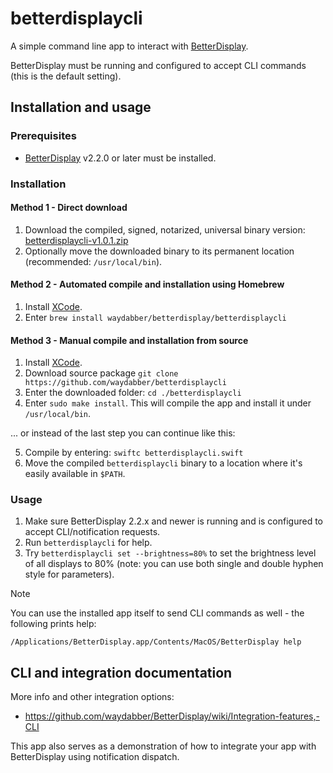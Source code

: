 # betterdisplaycli

A simple command line app to interact with [BetterDisplay](https://betterdisplay.pro).

BetterDisplay must be running and configured to accept CLI commands (this is the default setting).

## Installation and usage

### Prerequisites

- [BetterDisplay](https://betterdisplay.pro) v2.2.0 or later must be installed.

### Installation

#### Method 1 - Direct download

1. Download the compiled, signed, notarized, universal binary version:
   [betterdisplaycli-v1.0.1.zip](https://github.com/waydabber/betterdisplaycli/releases/download/v1.0.1/betterdisplaycli-v1.0.1.zip)
1. Optionally move the downloaded binary to its permanent location (recommended: `/usr/local/bin`).

#### Method 2 -  Automated compile and installation using Homebrew

1. Install [XCode](https://developer.apple.com/xcode).
1. Enter `brew install waydabber/betterdisplay/betterdisplaycli`

#### Method 3 -  Manual compile and installation from source

1. Install [XCode](https://developer.apple.com/xcode).
2. Download source package `git clone https://github.com/waydabber/betterdisplaycli`
3. Enter the downloaded folder: `cd ./betterdisplaycli`
4. Enter `sudo make install`. This will compile the app and install it under `/usr/local/bin`.

... or instead of the last step you can continue like this:

5. Compile by entering: `swiftc betterdisplaycli.swift`
6. Move the compiled `betterdisplaycli` binary to a location where it's easily available in `$PATH`.

### Usage

1. Make sure BetterDisplay 2.2.x and newer is running and is configured to accept CLI/notification requests.
1. Run `betterdisplaycli` for help.
1. Try `betterdisplaycli set --brightness=80%` to set the brightness level of all displays to 80% (note: you can use both single and double hyphen style for parameters).

> [!NOTE]
> You can use the installed app itself to send CLI commands as well - the following prints help:
> 
> `/Applications/BetterDisplay.app/Contents/MacOS/BetterDisplay help`

## CLI and integration documentation

More info and other integration options:

- https://github.com/waydabber/BetterDisplay/wiki/Integration-features,-CLI

This app also serves as a demonstration of how to integrate your app with BetterDisplay using notification dispatch.
